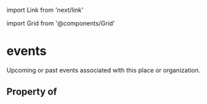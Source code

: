 import Link from 'next/link'
  
import Grid from '@components/Grid'

# events

Upcoming or past events associated with this place or organization.

## Property of



